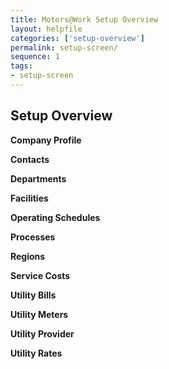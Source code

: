 ```yaml
---
title: Motors@Work Setup Overview
layout: helpfile
categories: ['setup-overview']
permalink: setup-screen/
sequence: 1
tags:
- setup-screen
---
```


## **Setup Overview**

**Company Profile** 

**Contacts**

**Departments**

**Facilities** 

**Operating Schedules**

**Processes**

**Regions**

**Service Costs**

**Utility Bills**

**Utility Meters** 

**Utility Provider** 

**Utility Rates**
